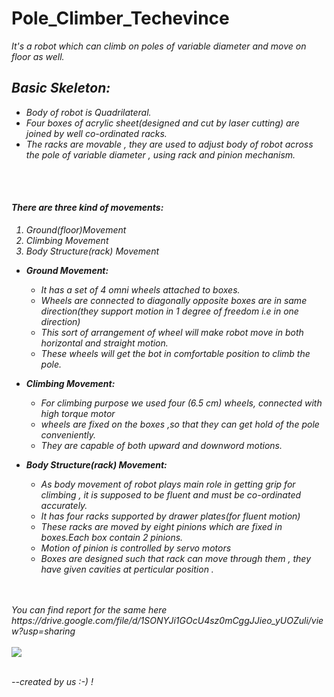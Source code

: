 # Pole_Climber_Techevince

<em>It's a robot which can climb on poles of variable diameter and move on floor as well.<em>

<h2>Basic Skeleton:</h2>
<ul>
<li>Body of robot is Quadrilateral.</li>
<li>Four boxes of acrylic sheet(designed and cut by laser cutting) are joined by well co-ordinated racks.</li>
<li>The racks are movable , they are used to adjust body of robot across the pole of variable diameter , using rack and pinion mechanism.</li>
</ul>
<br>
<br>


<h4>There are three kind of movements:</h4>

<ol>
  <li>Ground(floor)Movement</li>
  <li>Climbing Movement</li>
  <li>Body Structure(rack) Movement</li>
</ol>

- **Ground Movement:**
  - It has a set of 4 omni wheels attached to boxes.
  - Wheels are connected to diagonally opposite boxes are in same direction(they support motion in 1 degree of freedom i.e in one direction)
  - This sort of arrangement of wheel will make robot move in both horizontal and straight motion.
  - These wheels will get the bot in comfortable position to climb the pole.

- **Climbing Movement:**
  - For climbing purpose we used four (6.5 cm) wheels, connected with high torque motor
  - wheels are fixed on the boxes ,so that they can get hold of the pole conveniently.
  - They are capable of both upward and downword motions.

- **Body Structure(rack) Movement:**
  - As body movement of robot plays main role in getting grip for climbing , it is supposed to be fluent and must be co-ordinated accurately.
  - It has four racks supported by drawer plates(for fluent motion)
  - These racks are moved by eight pinions which are fixed in boxes.Each box contain 2 pinions.
  - Motion of pinion is controlled by servo motors
  - Boxes are designed such that rack can move through them , they have given cavities at perticular position .

<br>
<br>
<em>You can find report for the same here</em>
  https://drive.google.com/file/d/1SONYJi1GOcU4sz0mCggJJieo_yUOZuli/view?usp=sharing
<br>
<br>
<img src="https://user-images.githubusercontent.com/58730178/88639794-cda7de00-d0da-11ea-955a-add762f583d3.jpg">
<br>
<br>

<em> --created by us :-)  !<em>
